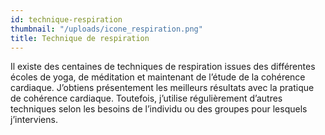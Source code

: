 ```yaml
---
id: technique-respiration
thumbnail: "/uploads/icone_respiration.png"
title: Technique de respiration
---
```


Il existe des centaines de techniques de respiration issues des différentes écoles de yoga, de méditation et maintenant de l’étude de la cohérence cardiaque. J’obtiens présentement les meilleurs résultats avec la pratique de cohérence cardiaque. Toutefois, j’utilise régulièrement d’autres techniques selon les besoins de l’individu ou des groupes pour lesquels j’interviens.
